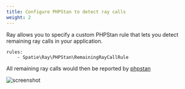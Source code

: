 ```yaml
---
title: Configure PHPStan to detect ray calls
weight: 2
---
```


Ray allows you to specify a custom PHPStan rule that lets you detect remaining ray calls in your application.

```
rules:
    - Spatie\Ray\PHPStan\RemainingRayCallRule
```

All remaining ray calls would then be reported by [phpstan](https://phpstan.org)

![screenshot](/docs/ray/v1/images/phpstan-failing-result.png)




